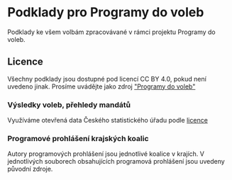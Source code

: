 # Podklady pro Programy do voleb
Podklady ke všem volbám zpracovávané v rámci projektu Programy do voleb.

## Licence
Všechny podklady jsou dostupné pod licencí CC BY 4.0, pokud není uvedeno jinak. Prosíme uvádějte jako zdroj ["Programy do voleb"](https://programydovoleb.cz)

### Výsledky voleb, přehledy mandátů
Využíváme otevřená data Českého statistického úřadu podle [licence](https://www.czso.cz/csu/czso/podminky_pro_vyuzivani_a_dalsi_zverejnovani_statistickych_udaju_csu)

### Programové prohlášení krajských koalic
Autory programových prohlášení jsou jednotlivé koalice v krajích. V jednotlivých souborech obsahujících programová prohlášení jsou uvedeny původní zdroje.
